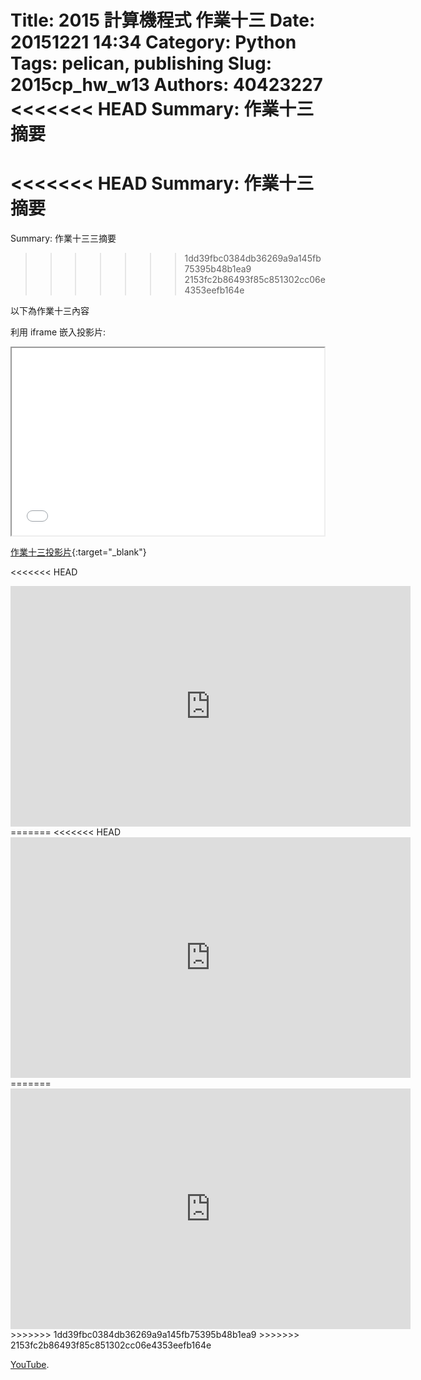Title: 2015 計算機程式 作業十三
Date: 20151221 14:34
Category: Python
Tags: pelican, publishing
Slug: 2015cp_hw_w13
Authors: 40423227
<<<<<<< HEAD
Summary: 作業十三摘要
=======
<<<<<<< HEAD
Summary: 作業十三摘要
=======
Summary: 作業十三三摘要
>>>>>>> 1dd39fbc0384db36269a9a145fb75395b48b1ea9
>>>>>>> 2153fc2b86493f85c851302cc06e4353eefb164e

以下為作業十三內容

利用 iframe 嵌入投影片:

<iframe src="40423227_cp_w13_p.html" width="500" height="300"></iframe>

[作業十三投影片](40423227_cp_w13_p.html){:target="_blank"}

<<<<<<< HEAD
<iframe width="640" height="385" src="https://www.youtube.com/v/zRBrg_QSB8w&autoplay=1" frameborder="0" allowfullscreen></iframe>
=======
<<<<<<< HEAD
<iframe width="640" height="385" src="https://www.youtube.com/v/zRBrg_QSB8w&autoplay=1" frameborder="0" allowfullscreen></iframe>
=======
<iframe width="640" height="385" src="https://www.youtube.com/embed/zRBrg_QSB8w" frameborder="0" allowfullscreen></iframe>
>>>>>>> 1dd39fbc0384db36269a9a145fb75395b48b1ea9
>>>>>>> 2153fc2b86493f85c851302cc06e4353eefb164e
 <p><a  href="https://www.youtube.com/">YouTube</a>.</p>
